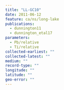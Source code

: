 ```yaml
---
title: "LL-GC10"
date: 2011-06-12
feature: ca/ns/long-lake
publications:
  - dunnington11
  - dunnington_etal17
parameters: 
  - Pb/relative
  - Ti/relative
collected-earliest: ""
collected-latest: ""
medium: ""
record-type: ""
longitude: ""
latitude: ""
geo-error: ""
---
```

